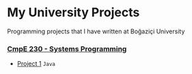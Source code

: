 # My University Projects
Programming projects that I have written at Boğaziçi University

### [CmpE 230 - Systems Programming](/CMPE%20230)
- [Project 1](/CMPE%20230/Homework%20-1%20JAVA/BITC) `Java`
